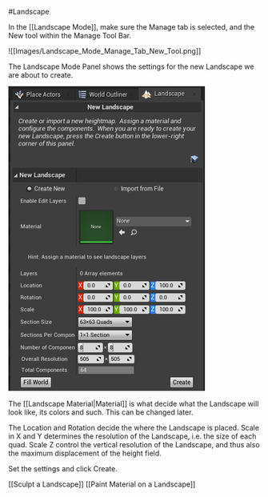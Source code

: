 #Landscape

In the [[Landscape Mode]], make sure the Manage tab is selected, and the New tool within the Manage Tool Bar.

![[Images/Landscape_Mode_Manage_Tab_New_Tool.png]]


The Landscape Mode Panel shows the settings for the new Landscape we are about to create.

![](Images/New_Landscape_Settings.png)


The [[Landscape Material|Material]] is what decide what the Landscape will look like, its colors and such.
This can be changed later.

The Location and Rotation decide the where the Landscape is placed.
Scale in X and Y determines the resolution of the Landscape, i.e. the size of each quad.
Scale Z control the vertical resolution of the Landscape, and thus also the maximum displacement of the height field.

Set the settings and click Create.

[[Sculpt a Landscape]]
[[Paint Material on a Landscape]]